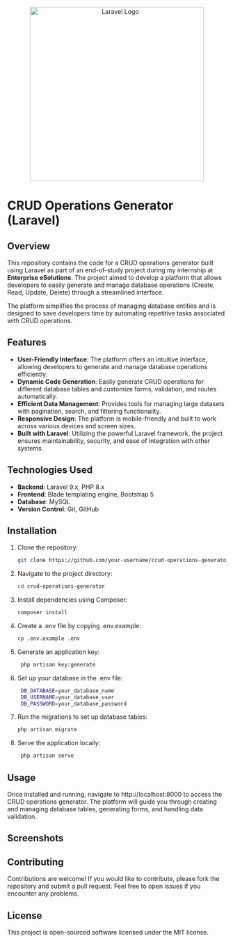 <p align="center">
<a href="https://laravel.com" target="_blank">
<img src="https://raw.githubusercontent.com/laravel/art/master/logo-lockup/5%20SVG/2%20CMYK/1%20Full%20Color/laravel-logolockup-cmyk-red.svg" width="400" alt="Laravel Logo">
</a>
</p>

# CRUD Operations Generator (Laravel)

## Overview

This repository contains the code for a CRUD operations generator built using Laravel as part of an end-of-study project during my internship at **Enterprise eSolutions**. The project aimed to develop a platform that allows developers to easily generate and manage database operations (Create, Read, Update, Delete) through a streamlined interface.

The platform simplifies the process of managing database entities and is designed to save developers time by automating repetitive tasks associated with CRUD operations.

## Features

- **User-Friendly Interface**: The platform offers an intuitive interface, allowing developers to generate and manage database operations efficiently.
- **Dynamic Code Generation**: Easily generate CRUD operations for different database tables and customize forms, validation, and routes automatically.
- **Efficient Data Management**: Provides tools for managing large datasets with pagination, search, and filtering functionality.
- **Responsive Design**: The platform is mobile-friendly and built to work across various devices and screen sizes.
- **Built with Laravel**: Utilizing the powerful Laravel framework, the project ensures maintainability, security, and ease of integration with other systems.

## Technologies Used

- **Backend**: Laravel 9.x, PHP 8.x
- **Frontend**: Blade templating engine, Bootstrap 5
- **Database**: MySQL
- **Version Control**: Git, GitHub

## Installation

1. Clone the repository:
   ```bash
   git clone https://github.com/your-username/crud-operations-generator.git
2. Navigate to the project directory:
   ```bash
   cd crud-operations-generator
3. Install dependencies using Composer:
    ```bash
    composer install
4. Create a .env file by copying .env.example:
   ```bash
   cp .env.example .env

5. Generate an application key:
   ```bash
    php artisan key:generate
6. Set up your database in the .env file:
    ```bash
     DB_DATABASE=your_database_name
     DB_USERNAME=your_database_user
     DB_PASSWORD=your_database_password
7. Run the migrations to set up database tables:
     ```bash
     php artisan migrate
7. Serve the application locally:
     ```bash
      php artisan serve

## Usage
Once installed and running, navigate to http://localhost:8000 to access the CRUD operations generator. The platform will guide you through creating and managing database tables, generating forms, and handling data validation.

## Screenshots

## Contributing
Contributions are welcome! If you would like to contribute, please fork the repository and submit a pull request. Feel free to open issues if you encounter any problems.

## License
This project is open-sourced software licensed under the MIT license.








